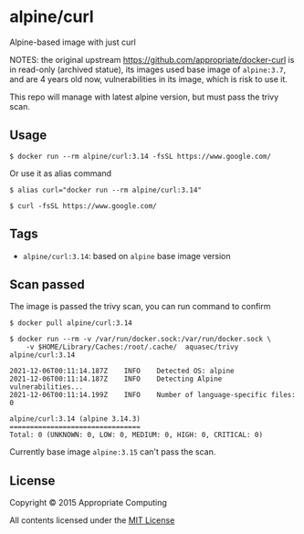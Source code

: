 # alpine/curl

Alpine-based image with just curl

NOTES: the original upstream https://github.com/appropriate/docker-curl is in read-only (archived statue), its images used base image of `alpine:3.7`, and are 4 years old now, vulnerabilities in its image, which is risk to use it. 

This repo will manage with latest alpine version, but must pass the trivy scan. 

## Usage

```console
$ docker run --rm alpine/curl:3.14 -fsSL https://www.google.com/
```

Or use it as alias command

```
$ alias curl="docker run --rm alpine/curl:3.14"

$ curl -fsSL https://www.google.com/
```

## Tags

* `alpine/curl:3.14`: based on `alpine` base image version

## Scan passed

The image is passed the trivy scan, you can run command to confirm

```
$ docker pull alpine/curl:3.14

$ docker run --rm -v /var/run/docker.sock:/var/run/docker.sock \
    -v $HOME/Library/Caches:/root/.cache/  aquasec/trivy alpine/curl:3.14

2021-12-06T00:11:14.187Z	INFO	Detected OS: alpine
2021-12-06T00:11:14.187Z	INFO	Detecting Alpine vulnerabilities...
2021-12-06T00:11:14.199Z	INFO	Number of language-specific files: 0

alpine/curl:3.14 (alpine 3.14.3)
================================
Total: 0 (UNKNOWN: 0, LOW: 0, MEDIUM: 0, HIGH: 0, CRITICAL: 0)
```

Currently base image `alpine:3.15` can't pass the scan.

## License

Copyright © 2015 Appropriate Computing

All contents licensed under the [MIT License](LICENSE)
